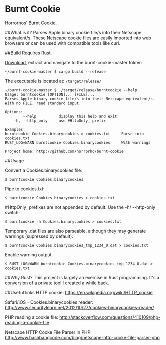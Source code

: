 # Burnt Cookie
Horrorhos' Burnt Cookie.

##What is it?
Parses Apple binary cookie file/s into their Netscape equivalent/s. These Netscape cookie files are easily imported into web browsers or can be used with compatible tools like curl.

##Build
Requires [Rust](https://www.rust-lang.org).

[Download](https://github.com/horrorho/burnt-cookie/archive/master.zip), extract and navigate to the burnt-cookie-master folder:
```
~/burnt-cookie-master $ cargo build --release
```

The executable is located at: `/target/release/`
```
~/burnt-cookie-master $ ./target/release/burntcookie --help
Usage: burntcookie [OPTION]... [FILE]...
Parses Apple binary cookie file/s into their Netscape equivalent/s.
With no FILE, read standard input.

Options:
        --help          display this help and exit
    -h, --http_only     use #HttpOnly_ prefix

Examples:
burntcookie Cookies.binarycookies > cookies.txt		Parse into cookies.txt
RUST_LOG=WARN burntcookie Cookies.binarycookies		With warnings

Project home: http://github.com/horrorho/burnt-cookie
```

##Usage

Convert a Cookies.binarycookies file:
```
$ burntcookie Cookies.binarycookies
```
Pipe to cookies.txt:
```
$ burntcookie Cookies.binarycookies > cookies.txt
```
\#HttpOnly\_ prefixes are not appended by default. Use the -h/ --http-only switch:
```
$ burntcookie -h Cookies.binarycookies > cookies.txt
```
Temporary .dat files are also parseable, although they may generate warnings (supressed by default):
```
$ burntcookie Cookies.binarycookies_tmp_1234_0.dat > cookies.txt
```
Enable warning output.
```
$ RUST_LOG=WARN burntcookie Cookies.binarycookies_tmp_1234_0.dat > cookies.txt
```

##Why Rust?
This project is largely an exercise in Rust programming. It's a conversion of a private tool I created a while back.

##Useful links
HTTP cookie: https://en.wikipedia.org/wiki/HTTP_cookie

Safari/iOS - Cookies.binarycookies reader: http://www.securitylearn.net/2012/10/27/cookies-binarycookies-reader/

PHP reading a cookie file: http://stackoverflow.com/questions/410109/php-reading-a-cookie-file

Netscape HTTP Cooke File Parser in PHP: http://www.hashbangcode.com/blog/netscape-http-cooke-file-parser-php




